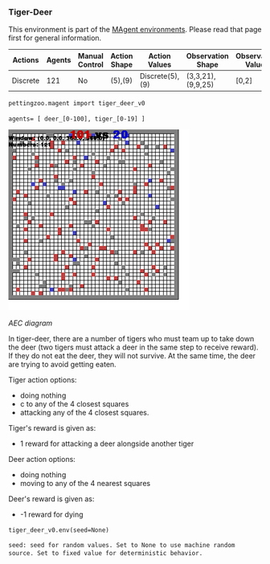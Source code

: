 
### Tiger-Deer

This environment is part of the [MAgent environments](../magent). Please read that page first for general information.

| Actions  | Agents | Manual Control | Action Shape    | Action Values           | Observation Shape        | Observation Values |
|----------|--------|----------------|-----------------|-------------------------|--------------------------|--------------------|
| Discrete | 121    | No             | (5),(9)      | Discrete(5),(9)  | (3,3,21), (9,9,25)      | [0,2]              |

`pettingzoo.magent import tiger_deer_v0`

`agents= [ deer_[0-100], tiger_[0-19] ]`

![](magent_tiger_deer.gif)

*AEC diagram*

In tiger-deer, there are a number of tigers who must team up to take down the deer (two tigers must attack a deer in the same step to receive reward). If they do not eat the deer, they will not survive. At the same time, the deer are trying to avoid getting eaten.  

Tiger action options:

* doing nothing
* c to any of the 4 closest squares
* attacking any of the 4 closest squares.

Tiger's reward is given as:

* 1 reward for attacking a deer alongside another tiger

Deer action options:

* doing nothing
* moving to any of the 4 nearest squares

Deer's reward is given as:

* -1 reward for dying


```
tiger_deer_v0.env(seed=None)
```

```
seed: seed for random values. Set to None to use machine random source. Set to fixed value for deterministic behavior.
```
